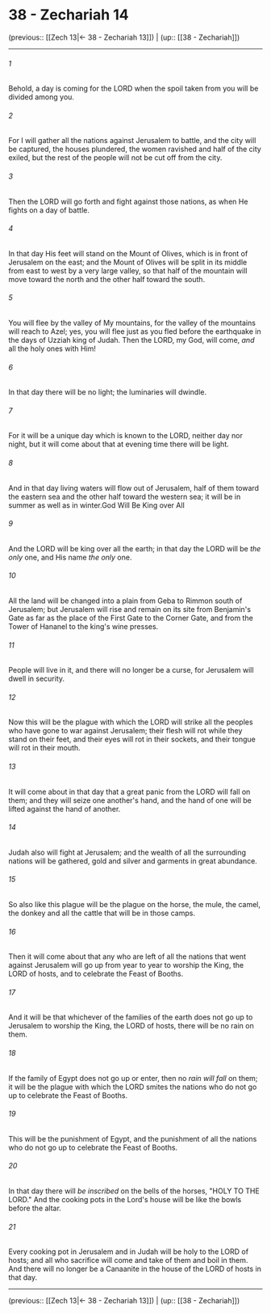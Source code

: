 # 38 - Zechariah 14

(previous:: [[Zech 13|← 38 - Zechariah 13]]) | (up:: [[38 - Zechariah]])

***


###### 1 
Behold, a day is coming for the LORD when the spoil taken from you will be divided among you. 

###### 2 
For I will gather all the nations against Jerusalem to battle, and the city will be captured, the houses plundered, the women ravished and half of the city exiled, but the rest of the people will not be cut off from the city. 

###### 3 
Then the LORD will go forth and fight against those nations, as when He fights on a day of battle. 

###### 4 
In that day His feet will stand on the Mount of Olives, which is in front of Jerusalem on the east; and the Mount of Olives will be split in its middle from east to west by a very large valley, so that half of the mountain will move toward the north and the other half toward the south. 

###### 5 
You will flee by the valley of My mountains, for the valley of the mountains will reach to Azel; yes, you will flee just as you fled before the earthquake in the days of Uzziah king of Judah. Then the LORD, my God, will come, _and_ all the holy ones with Him! 

###### 6 
In that day there will be no light; the luminaries will dwindle. 

###### 7 
For it will be a unique day which is known to the LORD, neither day nor night, but it will come about that at evening time there will be light. 

###### 8 
And in that day living waters will flow out of Jerusalem, half of them toward the eastern sea and the other half toward the western sea; it will be in summer as well as in winter.God Will Be King over All 

###### 9 
And the LORD will be king over all the earth; in that day the LORD will be _the only_ one, and His name _the only_ one. 

###### 10 
All the land will be changed into a plain from Geba to Rimmon south of Jerusalem; but Jerusalem will rise and remain on its site from Benjamin's Gate as far as the place of the First Gate to the Corner Gate, and from the Tower of Hananel to the king's wine presses. 

###### 11 
People will live in it, and there will no longer be a curse, for Jerusalem will dwell in security. 

###### 12 
Now this will be the plague with which the LORD will strike all the peoples who have gone to war against Jerusalem; their flesh will rot while they stand on their feet, and their eyes will rot in their sockets, and their tongue will rot in their mouth. 

###### 13 
It will come about in that day that a great panic from the LORD will fall on them; and they will seize one another's hand, and the hand of one will be lifted against the hand of another. 

###### 14 
Judah also will fight at Jerusalem; and the wealth of all the surrounding nations will be gathered, gold and silver and garments in great abundance. 

###### 15 
So also like this plague will be the plague on the horse, the mule, the camel, the donkey and all the cattle that will be in those camps. 

###### 16 
Then it will come about that any who are left of all the nations that went against Jerusalem will go up from year to year to worship the King, the LORD of hosts, and to celebrate the Feast of Booths. 

###### 17 
And it will be that whichever of the families of the earth does not go up to Jerusalem to worship the King, the LORD of hosts, there will be no rain on them. 

###### 18 
If the family of Egypt does not go up or enter, then no _rain will fall_ on them; it will be the plague with which the LORD smites the nations who do not go up to celebrate the Feast of Booths. 

###### 19 
This will be the punishment of Egypt, and the punishment of all the nations who do not go up to celebrate the Feast of Booths. 

###### 20 
In that day there will _be inscribed_ on the bells of the horses, "HOLY TO THE LORD." And the cooking pots in the Lord's house will be like the bowls before the altar. 

###### 21 
Every cooking pot in Jerusalem and in Judah will be holy to the LORD of hosts; and all who sacrifice will come and take of them and boil in them. And there will no longer be a Canaanite in the house of the LORD of hosts in that day.

***

(previous:: [[Zech 13|← 38 - Zechariah 13]]) | (up:: [[38 - Zechariah]])
